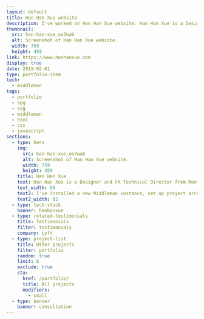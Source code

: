 ```yaml
---
layout: default
title: Han Han Xue website
description: I've worked on Han Han Xue website. Han Han Xue is a Designer and FX Technical Director from Montreal, Canada.
thumbnail:
  src: han-han-xue_oo7wab
  alt: Screenshot of Han Han Xue website.
  width: 759
  height: 459
link: https://www.hanhanxue.com
display: true
date: 2019-02-01
type: portfolio-item
tech:
  - middleman
tags:
  - portfolio
  - spg
  - ssg
  - middleman
  - html
  - css
  - javascript
sections:
  - type: hero
    img:
      src: han-han-xue_oo7wab
      alt: Screenshot of Han Han Xue website.
      width: 759
      height: 459
    title: Han Han Xue
    text: Han Han Xue is a Designer and FX Technical Director from Montreal, Canada.
    text_width: 60
    text2: I've installed a new Middleman instance, set up project architecture, created all pages from designs, used Cloudinary for delivering images, optimized assets delivery, and used the latest best practices for boosting the site speed.
    text2_width: 62
  - type: tech-stack
    banner: hanhanxue
  - type: related-testimonials
    title: Testimonials
    filter: testimonials
    company: Lyft
  - type: project-list
    title: Other projects
    filter: portfolio
    random: true
    limit: 6
    exclude: true
    cta:
      href: /portfolio/
      title: All projects
      modifiers:
        - small
  - type: banner
    banner: consultation
---
```

